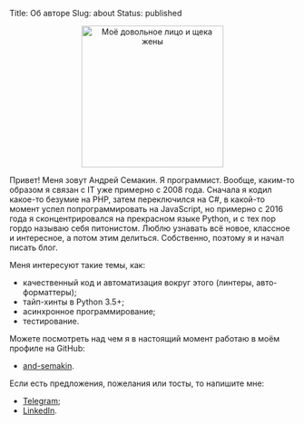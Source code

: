Title: Об авторе
Slug: about
Status: published

<p align="center">
    <img
        src="{static}photo-circle.png"
        width="250"
        height="250"
        alt="Моё довольное лицо и щека жены"
        title="Моё довольное лицо и щека жены"
    />
</p>

Привет! Меня зовут <span title="привет, Андрей">Андрей Семакин</span>. Я программист.
Вообще, каким-то образом я связан с IT уже примерно с 2008 года.
Сначала я кодил какое-то безумие на PHP, затем переключился на C#,
в какой-то момент успел попрограммировать на JavaScript, но примерно
с 2016 года я сконцентрировался на прекрасном языке Python,
и с тех пор гордо называю себя питонистом.
Люблю узнавать всё новое, классное и интересное, а
потом этим делиться. Собственно, поэтому я и начал
писать блог.

Меня интересуют такие темы, как:

* качественный код и автоматизация вокруг этого
(линтеры, авто-форматтеры);
* тайп-хинты в Python 3.5+;
* асинхронное программирование;
* тестирование.

Можете посмотреть над чем я в настоящий момент работаю
в моём профиле на GitHub:

* [and-semakin](https://github.com/and-semakin).

Если есть предложения, пожелания или тосты, то напишите мне:

* [Telegram](https://t.me/andsemakin);
* [LinkedIn](https://www.linkedin.com/in/%D0%B0%D0%BD%D0%B4%D1%80%D0%B5%D0%B9-%D1%81%D0%B5%D0%BC%D0%B0%D0%BA%D0%B8%D0%BD-501619108/).
